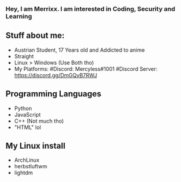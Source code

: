 ### Hey, I am Merrixx. I am interested in Coding, Security and Learning

## Stuff about me: 
- Austrian Student, 17 Years old and Addicted to anime
- Straight
- Linux > Windows
    (Use Both tho)
- My Platforms:
   #Discord: Mercyless#1001
   #Discord Server: https://discord.gg/DmGQvB7RWJ

## Programming Languages
- Python
- JavaScript
- C++ (Not much tho)
- "HTML" lol


## My Linux install
- ArchLinux
- herbstluftwm
- lightdm
